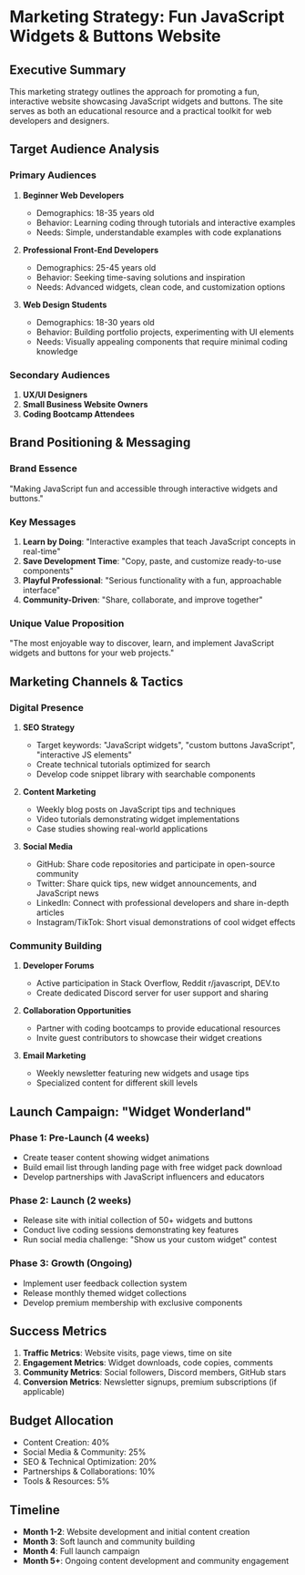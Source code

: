 # Marketing Strategy: Fun JavaScript Widgets & Buttons Website

## Executive Summary
This marketing strategy outlines the approach for promoting a fun, interactive website showcasing JavaScript widgets and buttons. The site serves as both an educational resource and a practical toolkit for web developers and designers.

## Target Audience Analysis

### Primary Audiences
1. **Beginner Web Developers**
   - Demographics: 18-35 years old
   - Behavior: Learning coding through tutorials and interactive examples
   - Needs: Simple, understandable examples with code explanations

2. **Professional Front-End Developers**
   - Demographics: 25-45 years old
   - Behavior: Seeking time-saving solutions and inspiration
   - Needs: Advanced widgets, clean code, and customization options

3. **Web Design Students**
   - Demographics: 18-30 years old
   - Behavior: Building portfolio projects, experimenting with UI elements
   - Needs: Visually appealing components that require minimal coding knowledge

### Secondary Audiences
1. **UX/UI Designers**
2. **Small Business Website Owners**
3. **Coding Bootcamp Attendees**

## Brand Positioning & Messaging

### Brand Essence
"Making JavaScript fun and accessible through interactive widgets and buttons."

### Key Messages
1. **Learn by Doing**: "Interactive examples that teach JavaScript concepts in real-time"
2. **Save Development Time**: "Copy, paste, and customize ready-to-use components"
3. **Playful Professional**: "Serious functionality with a fun, approachable interface"
4. **Community-Driven**: "Share, collaborate, and improve together"

### Unique Value Proposition
"The most enjoyable way to discover, learn, and implement JavaScript widgets and buttons for your web projects."

## Marketing Channels & Tactics

### Digital Presence
1. **SEO Strategy**
   - Target keywords: "JavaScript widgets", "custom buttons JavaScript", "interactive JS elements"
   - Create technical tutorials optimized for search
   - Develop code snippet library with searchable components

2. **Content Marketing**
   - Weekly blog posts on JavaScript tips and techniques
   - Video tutorials demonstrating widget implementations
   - Case studies showing real-world applications

3. **Social Media**
   - GitHub: Share code repositories and participate in open-source community
   - Twitter: Share quick tips, new widget announcements, and JavaScript news
   - LinkedIn: Connect with professional developers and share in-depth articles
   - Instagram/TikTok: Short visual demonstrations of cool widget effects

### Community Building
1. **Developer Forums**
   - Active participation in Stack Overflow, Reddit r/javascript, DEV.to
   - Create dedicated Discord server for user support and sharing

2. **Collaboration Opportunities**
   - Partner with coding bootcamps to provide educational resources
   - Invite guest contributors to showcase their widget creations

3. **Email Marketing**
   - Weekly newsletter featuring new widgets and usage tips
   - Specialized content for different skill levels

## Launch Campaign: "Widget Wonderland"

### Phase 1: Pre-Launch (4 weeks)
- Create teaser content showing widget animations
- Build email list through landing page with free widget pack download
- Develop partnerships with JavaScript influencers and educators

### Phase 2: Launch (2 weeks)
- Release site with initial collection of 50+ widgets and buttons
- Conduct live coding sessions demonstrating key features
- Run social media challenge: "Show us your custom widget" contest

### Phase 3: Growth (Ongoing)
- Implement user feedback collection system
- Release monthly themed widget collections
- Develop premium membership with exclusive components

## Success Metrics
1. **Traffic Metrics**: Website visits, page views, time on site
2. **Engagement Metrics**: Widget downloads, code copies, comments
3. **Community Metrics**: Social followers, Discord members, GitHub stars
4. **Conversion Metrics**: Newsletter signups, premium subscriptions (if applicable)

## Budget Allocation
- Content Creation: 40%
- Social Media & Community: 25%
- SEO & Technical Optimization: 20%
- Partnerships & Collaborations: 10%
- Tools & Resources: 5%

## Timeline
- **Month 1-2**: Website development and initial content creation
- **Month 3**: Soft launch and community building
- **Month 4**: Full launch campaign
- **Month 5+**: Ongoing content development and community engagement